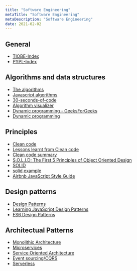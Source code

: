 ```yaml
---
title: "Software Engineering"
metaTitle: "Software Engineering"
metaDescription: "Software Engineering"
date: 2021-02-02
---
```


<cc>

<div>

## General

- [TIOBE-Index](https://www.tiobe.com/tiobe-index/)
- [PYPL-Index](https://pypl.github.io/)

</div>

<div>

## Algorithms and data structures

- [The algorithms](https://thealgorithms.github.io/)
- [Javascript algorithms](https://github.com/trekhleb/javascript-algorithms)
- [30-seconds-of-code](https://github.com/30-seconds/30-seconds-of-code/tree/master/snippets)
- [Algorithm visualizer](https://algorithm-visualizer.org/)
- [Dynamic programming - GeeksForGeeks](https://www.geeksforgeeks.org/dynamic-programming/)
- [Dynamic programming](https://github.com/tristanguigue/dynamic-programming)


</div>

<div>

## Principles

- [Clean code](https://github.com/ryanmcdermott/clean-code-javascript)
- [Lessons learnt from Clean code](https://medium.com/@huytrongnguyen1985/lessons-learnt-from-the-clean-code-robert-c-martin-cecbe2b09139)
- [Clean code summary](https://cheatography.com/costemaxime/cheat-sheets/summary-of-clean-code-by-robert-c-martin/)
- [S.O.L.I.D: The First 5 Principles of Object Oriented Design](https://www.digitalocean.com/community/conceptual_articles/s-o-l-i-d-the-first-five-principles-of-object-oriented-design)
- [SOLID](https://www.baeldung.com/solid-principles)
- [solid example](https://github.com/nahidulhasan/solid-principles)
- [Airbnb JavaScript Style Guide](https://github.com/airbnb/javascript)

</div>

<div>

## Design patterns

- [Design Patterns](https://refactoring.guru/design-patterns)
- [Learning JavaScript Design Patterns](https://addyosmani.com/resources/essentialjsdesignpatterns/book/#designpatternsjavascript)
- [ES6 Design Patterns](https://loredanacirstea.github.io/es6-design-patterns/)

</div>

<div>

## Architectual Patterns

- [Monolithic Architecture](https://microservices.io/patterns/monolithic.html)
- [Microservices](https://microservices.io/patterns/index.html)
- [Service Oriented Architecture](https://medium.com/@SoftwareDevelopmentCommunity/what-is-service-oriented-architecture-fa894d11a7ec)
- [Event sourcing/CQRS](https://microservices.io/patterns/data/event-sourcing.html)
- [Serverless](https://aws.amazon.com/lambda/serverless-architectures-learn-more/)

</div>

</cc>